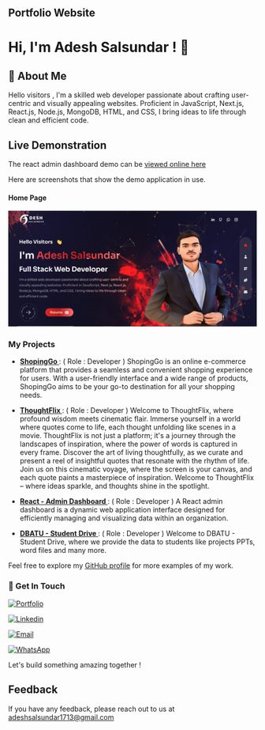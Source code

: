 ## Portfolio Website

# Hi, I'm Adesh Salsundar ! 👋

## 🚀 About Me

Hello visitors , I'm a skilled web developer passionate about crafting user-centric and visually appealing websites. Proficient in JavaScript, Next.js, React.js, Node.js, MongoDB, HTML, and CSS, I bring ideas to life through clean and efficient code.

## Live Demonstration

The react admin dashboard demo can be [viewed online here](https://nikeshoes-three.vercel.app/)

Here are screenshots that show the demo application in use.

#### Home Page

![Home Page](./public/assets/images/homepage.png?raw=true "Optional Title")

### My Projects

- **[ShopingGo ](https://shopinggo.vercel.app/)** : ( Role : Developer ) ShopingGo is an online e-commerce platform that provides a seamless and convenient shopping experience for users. With a user-friendly interface and a wide range of products, ShopingGo aims to be your go-to destination for all your shopping needs.

- **[ThoughtFlix ](https://thoughtflix.vercel.app/)** : ( Role : Developer ) Welcome to ThoughtFlix, where profound wisdom meets cinematic flair. Immerse yourself in a world where quotes come to life, each thought unfolding like scenes in a movie. ThoughtFlix is not just a platform; it's a journey through the landscapes of inspiration, where the power of words is captured in every frame. Discover the art of living thoughtfully, as we curate and present a reel of insightful quotes that resonate with the rhythm of life. Join us on this cinematic voyage, where the screen is your canvas, and each quote paints a masterpiece of inspiration. Welcome to ThoughtFlix – where ideas sparkle, and thoughts shine in the spotlight.

- **[React - Admin Dashboard ](https://reactadmindashboard-seven.vercel.app/)** : ( Role : Developer ) A React admin dashboard is a dynamic web application interface designed for efficiently managing and visualizing data within an organization.

- **[DBATU - Student Drive ](https://dbatustudentdrive.vercel.app/)** : ( Role : Developer ) Welcome to DBATU - Student Drive, where we provide the data to students like projects PPTs, word files and many more.

Feel free to explore my [GitHub profile](https://github.com/MRadesh3) for more examples of my work.

### 🔗 Get In Touch

[![Portfolio](https://img.shields.io/badge/my_portfolio-000?style=for-the-badge&logo=ko-fi&logoColor=white)](https://adeshsalsundar.online/)

[![Linkedin](https://img.shields.io/badge/linkedin-0A66C2?style=for-the-badge&logo=linkedin&logoColor=white)](https://www.linkedin.com/in/adesh-salsundar-a73b4121a/)

[![Email](https://img.shields.io/badge/Gmail-D14836?style=for-the-badge&logo=gmail&logoColor=white)](mailto:adeshsalsundar1713@gmail.com)

[![WhatsApp](https://img.shields.io/badge/WhatsApp-25D366?style=for-the-badge&logo=whatsapp&logoColor=white)](https://wa.me/8080120538?text=Welcome%20to%20thoughtFlix)

Let's build something amazing together !

## Feedback

If you have any feedback, please reach out to us at adeshsalsundar1713@gmail.com
